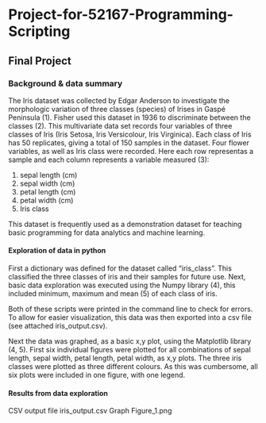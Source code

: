 # Project-for-52167-Programming-Scripting

## Final Project

### Background & data summary

The Iris dataset was collected by Edgar Anderson to investigate the morphologic variation of three classes (species) of Irises in Gaspé Peninsula (1). Fisher used this dataset in 1936 to discriminate between the classes (2). This multivariate data set records four variables of three classes of Iris (Iris Setosa, Iris Versicolour, Iris Virginica). Each class of Iris has 50 replicates, giving a total of 150 samples in the dataset. Four flower variables, as well as Iris class were recorded. Here each row representas a sample and each column represents a variable measured (3):

1.	sepal length (cm)
2.	sepal width (cm)
3.	petal length (cm)
4.	petal width (cm)
5.	Iris class 

This dataset is frequently used as a demonstration dataset for teaching basic programming for data analytics and machine learning. 

#### Exploration of data in python

First a dictionary was defined for the dataset called “iris_class”. This classified the three classes of iris and their samples for future use. Next, basic data exploration was executed using the Numpy library (4), this included minimum, maximum and mean (5) of each class of iris.

Both of these scripts were printed in the command line to check for errors. To allow for easier visualization, this data was then exported into a csv file (see attached iris_output.csv). 

Next the data was graphed, as a basic x,y plot, using the Matplotlib library (4, 5). First six individual figures were plotted for all combinations of sepal length, sepal width, petal length, petal width, as x,y plots. The three iris classes were plotted as three different colours. As this was cumbersome, all six plots were included in one figure, with one legend.

#### Results from data exploration

CSV output file iris_output.csv
Graph Figure_1.png
